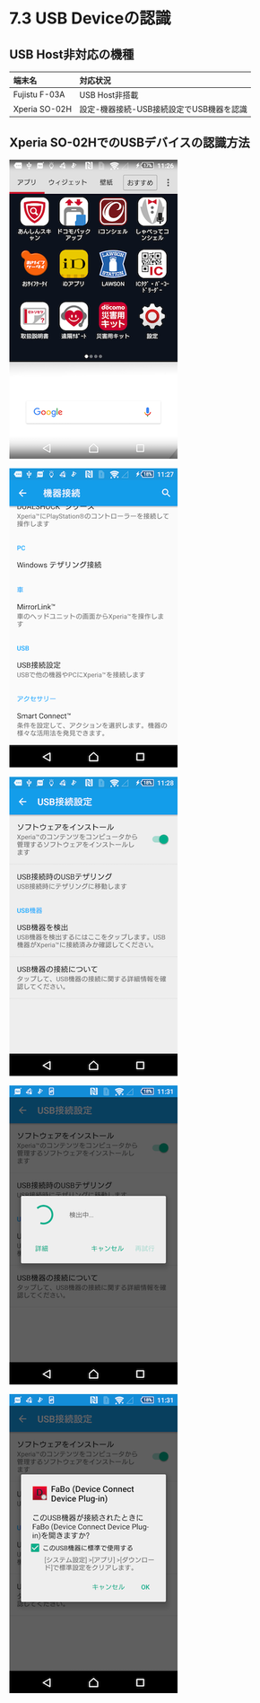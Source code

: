 # 7.3 USB Deviceの認識

## USB Host非対応の機種

|端末名|対応状況|
|:--|:--|
|Fujistu F-03A|USB Host非搭載|
|Xperia SO-02H|設定-機器接続-USB接続設定でUSB機器を認識|

## Xperia SO-02HでのUSBデバイスの認識方法

![](./img/xperia001.png)

![](./img/xperia002.png)

![](./img/xperia003.png)

![](./img/xperia004.png)

![](./img/xperia005.png)

